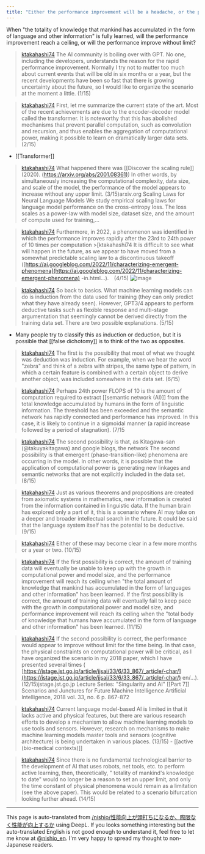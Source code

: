```yaml
---
title: "Either the performance improvement will be a headache, or the performance will improve endlessly."
---
```


When "the totality of knowledge that mankind has accumulated in the form of language and other information" is fully learned, will the performance improvement reach a ceiling, or will the performance improve without limit?

> [ktakahashi74](https://twitter.com/ktakahashi74/status/1637758056342880256) The AI community is boiling over with GPT. No one, including the developers, understands the reason for the rapid performance improvement. Normally I try not to mutter too much about current events that will be old in six months or a year, but the recent developments have been so fast that there is growing uncertainty about the future, so I would like to organize the scenario at the moment a little. (1/15)

> [ktakahashi74](https://twitter.com/ktakahashi74/status/1637758122210230278) First, let me summarize the current state of the art. Most of the recent achievements are due to the encoder-decoder model called the transformer. It is noteworthy that this has abolished mechanisms that prevent parallel computation, such as convolution and recursion, and thus enables the aggregation of computational power, making it possible to learn on dramatically larger data sets. (2/15)
- [[Transformer]]

> [ktakahashi74](https://twitter.com/ktakahashi74/status/1637758202300473344) What happened there was [[Discover the scaling rule]] (2020).  ([https://arxiv.org/abs/2001.08361)](https://arxiv.org/abs/2001.08361)) In other words, by simultaneously increasing the computational complexity, data size, and scale of the model, the performance of the model appears to increase without any upper limit. (3/15)arxiv.org
>  Scaling Laws for Neural Language Models
>  We study empirical scaling laws for language model performance on the cross-entropy loss. The loss scales as a power-law with model size, dataset size, and the amount of compute used for training,...

> [ktakahashi74](https://twitter.com/ktakahashi74/status/1637758313478881280) Furthermore, in 2022, a phenomenon was identified in which the performance improves rapidly after the 23rd to 24th power of 10 times per computation >[ktakahashi74 It is difficult to see what will happen in the future, as we appear to have moved from a somewhat predictable scaling law to a discontinuous takeoff ([https://ai.googleblog.com/2022/11/characterizing-emergent-phenomena](https://ai.googleblog.com/2022/11/characterizing-emergent-phenomena) -in.html...).　(4/15)
> ![image](https://gyazo.com/16a678b84c88c121d2ce0407a9011111/thumb/1000)


> [ktakahashi74](https://twitter.com/ktakahashi74/status/1637758476930940928) So back to basics. What machine learning models can do is induction from the data used for training (they can only predict what they have already seen). However, GPT3/4 appears to perform deductive tasks such as flexible response and multi-stage argumentation that seemingly cannot be derived directly from the training data set. There are two possible explanations. (5/15)
- Many people try to classify this as induction or deduction, but it is possible that [[false dichotomy]] is to think of the two as opposites.

> [ktakahashi74](https://twitter.com/ktakahashi74/status/1637758545738493953) The first is the possibility that most of what we thought was deduction was induction. For example, when we hear the word "zebra" and think of a zebra with stripes, the same type of pattern, in which a certain feature is combined with a certain object to derive another object, was included somewhere in the data set. (6/15)

> [ktakahashi74](https://twitter.com/ktakahashi74/status/1637758636218028032) Perhaps 24th power FLOPS of 10 is the amount of computation required to extract [[semantic network (AI)]] from the total knowledge accumulated by humans in the form of linguistic information. The threshold has been exceeded and the semantic network has rapidly connected and performance has improved. In this case, it is likely to continue in a sigmoidal manner (a rapid increase followed by a period of stagnation). (7/15

> [ktakahashi74](https://twitter.com/ktakahashi74/status/1637758697056403456) The second possibility is that, as Kitagawa-san (@takuyakitagawa) and google blogs, the network The second possibility is that emergent (phase-transition-like) phenomena are occurring in the model. In other words, it is possible that the application of computational power is generating new linkages and semantic networks that are not explicitly included in the data set. (8/15)

> [ktakahashi74](https://twitter.com/ktakahashi74/status/1637758837032906752) Just as various theorems and propositions are created from axiomatic systems in mathematics, new information is created from the information contained in linguistic data. If the human brain has explored only a part of it, this is a scenario where AI may take on a deeper and broader intellectual search in the future. It could be said that the language system itself has the potential to be deductive. (9/15)

> [ktakahashi74](https://twitter.com/ktakahashi74/status/1637758908919091202) Either of these may become clear in a few more months or a year or two. (10/15)

> [ktakahashi74](https://twitter.com/ktakahashi74/status/1637758974140497922) If the first possibility is correct, the amount of training data will eventually be unable to keep up with the growth in computational power and model size, and the performance improvement will reach its ceiling when "the total amount of knowledge that mankind has accumulated in the form of languages and other information" has been learned. If the first possibility is correct, the amount of training data will eventually fail to keep pace with the growth in computational power and model size, and performance improvement will reach its ceiling when the "total body of knowledge that humans have accumulated in the form of language and other information" has been learned. (11/15)

> [ktakahashi74](https://twitter.com/ktakahashi74/status/1637759088783409152) If the second possibility is correct, the performance would appear to improve without limit for the time being. In that case, the physical constraints on computational power will be critical, as I have organized the scenario in my 2018 paper, which I have presented several times ( [https://jstage.jst.go.jp/article/jjsai/33/6/33_867/_article/-char/](https://jstage.jst.go.jp/article/jjsai/33/6/33_867/_article/-char/) en/...). (12/15)jstage.jst.go.jp
>  Lecture Series: "Singularity and AI" [[Part 7]] Scenarios and Junctures for Future Machine Intelligence
>  Artificial Intelligence, 2018 vol. 33, no. 6 p. 867-872

> [ktakahashi74](https://twitter.com/ktakahashi74/status/1637759157146365952) Current language model-based AI is limited in that it lacks active and physical features, but there are various research efforts to develop a mechanism to allow machine learning models to use tools and sensors. However, research on mechanisms to make machine learning models master tools and sensors (cognitive architecture) is being undertaken in various places. (13/15)
    - [[active (bio-medical contexts)]]

> [ktakahashi74](https://twitter.com/ktakahashi74/status/1637759270791049216) Since there is no fundamental technological barrier to the development of AI that uses robots, net tools, etc. to perform active learning, then, theoretically, " totality of mankind's knowledge to date" would no longer be a reason to set an upper limit, and only the time constant of physical phenomena would remain as a limitation (see the above paper). This would be related to a scenario bifurcation looking further ahead. (14/15)



---
This page is auto-translated from [/nishio/性能向上が頭打ちになるか、際限なく性能が向上するか](https://scrapbox.io/nishio/性能向上が頭打ちになるか、際限なく性能が向上するか) using DeepL. If you looks something interesting but the auto-translated English is not good enough to understand it, feel free to let me know at [@nishio_en](https://twitter.com/nishio_en). I'm very happy to spread my thought to non-Japanese readers.